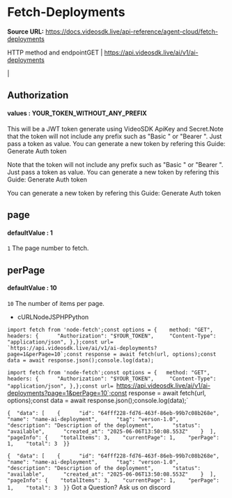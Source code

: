 # Fetch-Deployments

**Source URL:** https://docs.videosdk.live/api-reference/agent-cloud/fetch-deployments

HTTP method and endpointGET | https://api.videosdk.live/ai/v1/ai-deployments

|

## Authorization

#### values  :    YOUR_TOKEN_WITHOUT_ANY_PREFIX

This will be a JWT token generate using VideoSDK ApiKey and Secret.Note that the token will not include any prefix such as "Basic " or "Bearer ". Just pass a token as value. You can generate a new token by refering this Guide: Generate Auth token

Note that the token will not include any prefix such as "Basic " or "Bearer ". Just pass a token as value. You can generate a new token by refering this Guide: Generate Auth token

You can generate a new token by refering this Guide: Generate Auth token

## page

#### defaultValue  :    1

`1`
The page number to fetch.

## perPage

#### defaultValue  :    10

`10`
The number of items per page.

- cURLNodeJSPHPPython

```
import fetch from 'node-fetch';const options = {	method: "GET",	headers: {		"Authorization": "$YOUR_TOKEN",		"Content-Type": "application/json",	},};const url= `https://api.videosdk.live/ai/v1/ai-deployments?page=1&perPage=10`;const response = await fetch(url, options);const data = await response.json();console.log(data);
```

`import fetch from 'node-fetch';const options = {	method: "GET",	headers: {		"Authorization": "$YOUR_TOKEN",		"Content-Type": "application/json",	},};const url= `https://api.videosdk.live/ai/v1/ai-deployments?page=1&perPage=10`;const response = await fetch(url, options);const data = await response.json();console.log(data);`
```
{  "data": [    {      "id": "64fff228-fd76-463f-86eb-99b7c08b268e",      "name": "name-ai-deployment",      "tag": "verson-1.0",      "description": "Description of the deployment",      "status": "available",      "created_at": "2025-06-06T13:50:08.553Z"    }  ],  "pageInfo": {    "totalItems": 3,    "currentPage": 1,    "perPage": 1,    "total": 3  }}
```

`{  "data": [    {      "id": "64fff228-fd76-463f-86eb-99b7c08b268e",      "name": "name-ai-deployment",      "tag": "verson-1.0",      "description": "Description of the deployment",      "status": "available",      "created_at": "2025-06-06T13:50:08.553Z"    }  ],  "pageInfo": {    "totalItems": 3,    "currentPage": 1,    "perPage": 1,    "total": 3  }}`
Got a Question? Ask us on discord
